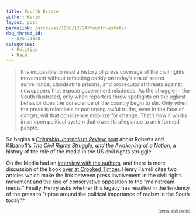 ```yaml
---
title: Fourth Estate
author: Kerim
layout: post
permalink: /archives/2006/12/24/fourth-estate/
dsq_thread_id:
  - 825171328
categories:
  - Politics
  - Race
---
```

> It is impossible to read a history of press coverage of the civil rights movement without reflecting darkly on today’s era of secret surveillance, clandestine prisons, and prosecutorial threats against newspapers that expose government misdeeds. As the struggle in the South illustrated, only when reporters throw spotlights on the ugliest behavior does the conscience of the country begin to stir. Only when the press is relentless at portraying awful truths, even in the face of danger, will that conscience mobilize for change. That’s how it works in an open political system that owes its allegiance to an informed people. 

So begins a <a href="http://www.cjr.org/issues/2006/6/Shipler.asp" onclick="_gaq.push(['_trackEvent', 'outbound-article', 'http://www.cjr.org/issues/2006/6/Shipler.asp', 'Columbia Journalism Review post']);" ><em>Columbia Journalism Review</em> post</a> about Roberts and Klibanoff&#8217;s *<a href="http://www.amazon.com/gp/redirect.html%3FASIN=0679403817%26tag=ws%26lcode=xm2%26cID=2025%26ccmID=165953%26location=/o/ASIN/0679403817%253FSubscriptionId=02ZH6J1W0649DTNS6002" onclick="_gaq.push(['_trackEvent', 'outbound-article', 'http://www.amazon.com/gp/redirect.html%3FASIN=0679403817%26tag=ws%26lcode=xm2%26cID=2025%26ccmID=165953%26location=/o/ASIN/0679403817%253FSubscriptionId=02ZH6J1W0649DTNS6002', 'The Civil Rights Struggle, and the Awakening of a Nation']);" >The Civil Rights Struggle, and the Awakening of a Nation</a>*, a history of the role of the media in the US civil rights struggle.

On the Media had an <a href="http://www.onthemedia.org/transcripts/2006/12/22/04" onclick="_gaq.push(['_trackEvent', 'outbound-article', 'http://www.onthemedia.org/transcripts/2006/12/22/04', 'interview with the authors']);" >interview with the authors</a>, and there is more discussion of the book <a href="http://crookedtimber.org/2006/12/04/racism-and-that-liberal-media/" onclick="_gaq.push(['_trackEvent', 'outbound-article', 'http://crookedtimber.org/2006/12/04/racism-and-that-liberal-media/', 'over at Crooked Timber']);" >over at Crooked Timber</a>. Henry Farrell cites two articles which make the link between press involvement in the civil rights movement and the rise of conservative opposition to the &#8220;mainstream media.&#8221; Finally, Henry asks whether this legacy has resulted in the tendency of the press to &#8220;tiptoe around the political importance of racism in the South today&#8221;?  
<!-- technorati tags start -->

<div style="text-align:right;">
  <span style="font-size:x-small;">{<a href="http://www.technorati.com/tag/press" onclick="_gaq.push(['_trackEvent', 'outbound-article', 'http://www.technorati.com/tag/press', 'press']);"  rel="tag">press</a>, <a href="http://www.technorati.com/tag/civil rights" onclick="_gaq.push(['_trackEvent', 'outbound-article', 'http://www.technorati.com/tag/civil rights', 'civil rights']);"  rel="tag">civil rights</a>}</span>


<!-- technorati tags end -->

